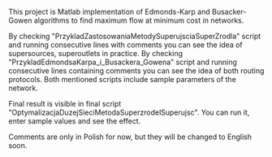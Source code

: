 This project is Matlab implementation of Edmonds-Karp and Busacker-Gowen algorithms to find maximum flow at minimum cost in networks.

By checking "PrzykladZastosowaniaMetodySuperujsciaSuperZrodla" script and running consecutive lines with comments you can see the idea of supersources, superoutlets in practice.
By checking "PrzykladEdmondsaKarpa_i_Busackera_Gowena" script and running consecutive lines containing comments you can see the idea of both routing protocols.
Both mentioned scripts include sample parameters of the network. 

Final result is visible in final script "OptymalizacjaDuzejSieciMetodaSuperzrodelSuperujsc". You can run it, enter sample values and see the effect.

Comments are only in Polish for now, but they will be changed to English soon.